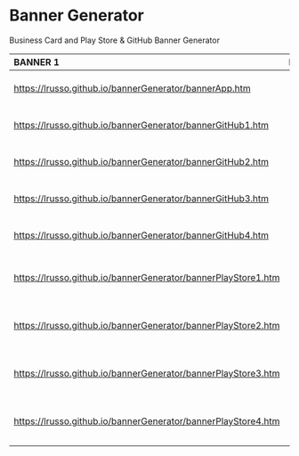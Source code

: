 # Banner Generator
Business Card and Play Store & GitHub Banner Generator

| BANNER 1  | DETAILS  |
| :------------ |:---------------:|
| https://lrusso.github.io/bannerGenerator/bannerApp.htm | App Generic Banner | 
| https://lrusso.github.io/bannerGenerator/bannerGitHub1.htm | GitHub Banner 1 | 
| https://lrusso.github.io/bannerGenerator/bannerGitHub2.htm | GitHub Banner 2 | 
| https://lrusso.github.io/bannerGenerator/bannerGitHub3.htm | GitHub Banner 3 Mini | 
| https://lrusso.github.io/bannerGenerator/bannerGitHub4.htm | GitHub Banner 4 Mini | 
| https://lrusso.github.io/bannerGenerator/bannerPlayStore1.htm | Play Store Banner 1 | 
| https://lrusso.github.io/bannerGenerator/bannerPlayStore2.htm | Play Store Banner 2 | 
| https://lrusso.github.io/bannerGenerator/bannerPlayStore3.htm | Play Store Banner 3 Mini | 
| https://lrusso.github.io/bannerGenerator/bannerPlayStore4.htm | Play Store Banner 4 Mini | 
